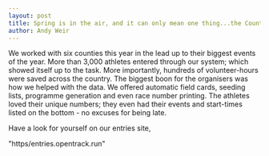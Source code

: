 ```yaml
---
layout: post
title: Spring is in the air, and it can only mean one thing...the County Championships
author: Andy Weir
---
```


We worked with six counties this year in the lead up to their biggest events of the year. More than 3,000 athletes entered through our system; which showed itself up to the task. More importantly, hundreds of volunteer-hours were saved across the country. The biggest boon for the organisers was how we helped with the data. We offered automatic field cards, seeding lists, programme generation and even race number printing. The athletes loved their unique numbers; they even had their events and start-times listed on the bottom - no excuses for being late.

Have a look for yourself on our entries site,

"https/entries.opentrack.run" 
